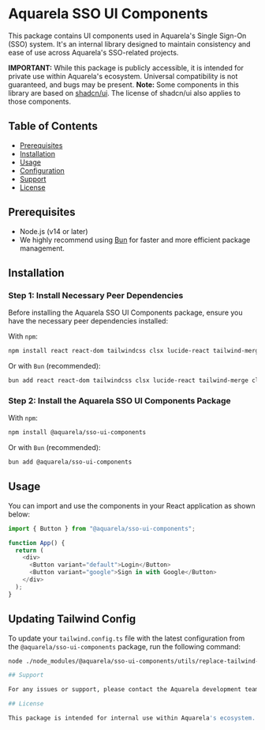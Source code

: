# Aquarela SSO UI Components

This package contains UI components used in Aquarela's Single Sign-On (SSO) system. It's an internal library designed to maintain consistency and ease of use across Aquarela's SSO-related projects.

**IMPORTANT:** While this package is publicly accessible, it is intended for private use within Aquarela's ecosystem. Universal compatibility is not guaranteed, and bugs may be present.
**Note:** Some components in this library are based on [shadcn/ui](https://github.com/shadcn-ui/ui). The license of shadcn/ui also applies to those components.

## Table of Contents

- [Prerequisites](#prerequisites)
- [Installation](#installation)
- [Usage](#usage)
- [Configuration](#configuration)
- [Support](#support)
- [License](#license)

## Prerequisites

- Node.js (v14 or later)
- We highly recommend using [Bun](https://bun.sh/) for faster and more efficient package management.

## Installation

### Step 1: Install Necessary Peer Dependencies

Before installing the Aquarela SSO UI Components package, ensure you have the necessary peer dependencies installed:

With `npm`:

```bash
npm install react react-dom tailwindcss clsx lucide-react tailwind-merge class-variance-authority @radix-ui/react-slot tailwindcss-animate -D
```

Or with `Bun` (recommended):

```bash
bun add react react-dom tailwindcss clsx lucide-react tailwind-merge class-variance-authority @radix-ui/react-slot -D
```

### Step 2: Install the Aquarela SSO UI Components Package

With `npm`:

```bash
npm install @aquarela/sso-ui-components
```

Or with `Bun` (recommended):

```bash
bun add @aquarela/sso-ui-components
```

## Usage

You can import and use the components in your React application as shown below:

```javascript
import { Button } from "@aquarela/sso-ui-components";

function App() {
  return (
    <div>
      <Button variant="default">Login</Button>
      <Button variant="google">Sign in with Google</Button>
    </div>
  );
}
```

## Updating Tailwind Config

To update your `tailwind.config.ts` file with the latest configuration from the `@aquarela/sso-ui-components` package, run the following command:

````bash
node ./node_modules/@aquarela/sso-ui-components/utils/replace-tailwind-config.js```

## Support

For any issues or support, please contact the Aquarela development team internally.

## License

This package is intended for internal use within Aquarela's ecosystem. Please consult with the Aquarela development team regarding any licensing inquiries.
````
